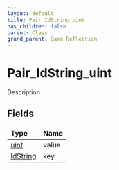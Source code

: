 ```yaml
---
layout: default
title: Pair_IdString_uint
has_children: false
parent: Class
grand_parent: Game Reflection
---
```

# Pair_IdString_uint
Description 

## Fields

| Type | Name |
|:-------------|:--------------|
| [uint](/docs/game-reflection/components/uint) | value |
| [IdString](/docs/game-reflection/components/id_string) | key |


